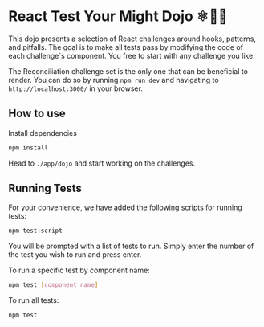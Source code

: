 # React Test Your Might Dojo ⚛🥋💪
This dojo presents a selection of React challenges around hooks, patterns, and pitfalls. The goal is to make all tests pass by modifying the code of each challenge`s component. 
You free to start with any challenge you like.

The Reconciliation challenge set is the only one that can be beneficial to render. You can do so by running `npm run dev` and navigating to `http://localhost:3000/` in your browser.

## How to use
 Install dependencies
 ```bash
 npm install
 ```

Head to `./app/dojo` and start working on the challenges.

## Running Tests

For your convenience, we have added the following scripts for running tests:

```bash
npm test:script
```
You will be prompted with a list of tests to run. Simply enter the number of the test you wish to run and press enter.

To run a specific test by component name:
```bash
npm test [component_name]
```

To run all tests:
```bash
npm test
```
